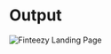 # Output
![Finteezy Landing Page](https://github.com/user-attachments/assets/f02d4d13-0fbe-4e7c-a08f-259914527fb0)
